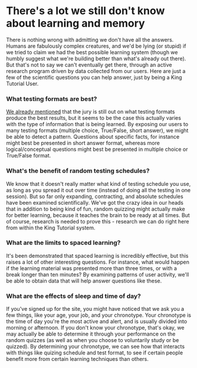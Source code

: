 There's a lot we still don't know about learning and memory
=========
There is nothing wrong with admitting we don't have all the answers.  Humans are fabulously complex creatures, and we'd be lying (or stupid) if we tried to claim we had the best possible learning system (though we humbly suggest what we're building better than what's already out there).  But that's not to say we can't eventually get there, through an active research program driven by data collected from our users.  Here are just a few of the scientific questions you can help answer, just by being a King Tutorial User.

### What testing formats are best?

[We already mentioned](https://github.com/nko4/rock-em-sock-em/wiki/Scientifically-proven-learning-methods) that the jury is still out on what testing formats produce the best results, but it seems to be the case this actually varies with the type of information that is being learned.  By exposing our users to many testing formats (multiple choice, True/False, short answer), we might be able to detect a pattern.  Questions about specific facts, for instance might best be presented in short answer format, whereas more logical/conceptual questions might best be presented in multiple choice or True/False format.  

### What's the benefit of random testing schedules?

We know that it doesn't really matter what kind of testing schedule you use, as long as you spread it out over time (instead of doing all the testing in one session).  But so far only expanding, contracting, and absolute schedules have been examined scientifically.  We've got the crazy idea in our heads that in addition to being kind of fun, random quizzing might actually make for better learning, because it teaches the brain to be ready at all times.  But of course, research is needed to prove this - research we can do right here from within the King Tutorial system.

### What are the limits to spaced learning?

It's been demonstrated that spaced learning is incredibly effective, but this raises a lot of other interesting questions.  For instance, what would happen if the learning material was presented more than three times, or with a break longer than ten minutes?  By examining patterns of user activity, we'll be able to obtain data that will help answer questions like these.  

### What are the effects of sleep and time of day?

If you've signed up for the site, you might have noticed that we ask you a few things, like your age, your job, and your chronotype.  Your chronotype is the time of day you're the most active and alert, and is usually divided into morning or afternoon.  If you don't know your chronotype, that's okay, we may actually be able to determine it through your performance on the random quizzes (as well as when you choose to voluntarily study or be quizzed).  By determining your chronotype, we can see how that interacts with things like quizing schedule and test format, to see if certain people benefit more from certain learning techniques than others.
